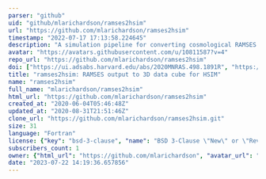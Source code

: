 ```yaml
---
parser: "github"
uid: "github/mlarichardson/ramses2hsim"
url: "https://github.com/mlarichardson/ramses2hsim"
timestamp: "2022-07-17 17:13:58.224645"
description: "A simulation pipeline for converting cosmological RAMSES simulations into input FITS cubes for the hsim pipeline."
avatar: "https://avatars.githubusercontent.com/u/10811587?v=4"
repo_url: "https://github.com/mlarichardson/ramses2hsim"
doi: ["https://ui.adsabs.harvard.edu/abs/2020MNRAS.498.1891R", "https://ui.adsabs.harvard.edu/abs/2020ascl.soft08021R/abstract"]
title: "ramses2hsim: RAMSES output to 3D data cube for HSIM"
name: "ramses2hsim"
full_name: "mlarichardson/ramses2hsim"
html_url: "https://github.com/mlarichardson/ramses2hsim"
created_at: "2020-06-04T05:46:48Z"
updated_at: "2020-08-31T21:51:46Z"
clone_url: "https://github.com/mlarichardson/ramses2hsim.git"
size: 31
language: "Fortran"
license: {"key": "bsd-3-clause", "name": "BSD 3-Clause \"New\" or \"Revised\" License", "spdx_id": "BSD-3-Clause", "url": "https://api.github.com/licenses/bsd-3-clause", "node_id": "MDc6TGljZW5zZTU="}
subscribers_count: 1
owner: {"html_url": "https://github.com/mlarichardson", "avatar_url": "https://avatars.githubusercontent.com/u/10811587?v=4", "login": "mlarichardson", "type": "User"}
date: "2023-07-22 14:19:36.657856"
---
```

